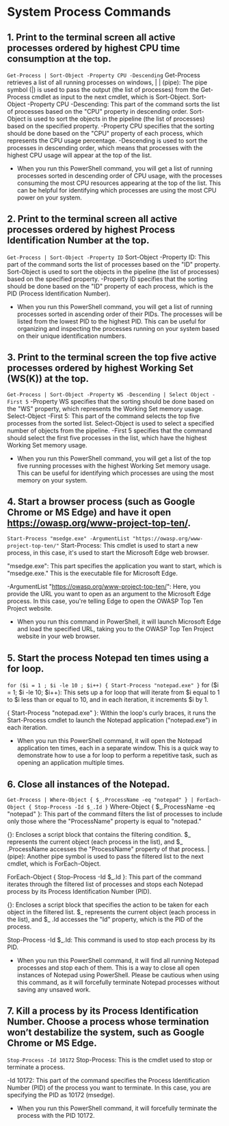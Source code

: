 # System Process Commands


## 1. Print to the terminal screen all active processes ordered by highest CPU time consumption at the top.
`Get-Process | Sort-Object -Property CPU -Descending`
Get-Process retrieves a list of all running processes on windows, | | (pipe): The pipe symbol (|) is used to pass the output (the list of processes) from the Get-Process cmdlet as input to the next cmdlet, which is Sort-Object. Sort-Object -Property CPU -Descending: This part of the command sorts the list of processes based on the "CPU" property in descending order. Sort-Object is used to sort the objects in the pipeline (the list of processes) based on the specified property. -Property CPU specifies that the sorting should be done based on the "CPU" property of each process, which represents the CPU usage percentage. -Descending is used to sort the processes in descending order, which means that processes with the highest CPU usage will appear at the top of the list. 
- When you run this PowerShell command, you will get a list of running processes sorted in descending order of CPU usage, with the processes consuming the most CPU resources appearing at the top of the list. This can be helpful for identifying which processes are using the most CPU power on your system.



## 2. Print to the terminal screen all active processes ordered by highest Process Identification Number at the top.

`Get-Process | Sort-Object -Property ID`
Sort-Object -Property ID: This part of the command sorts the list of processes based on the "ID" property. Sort-Object is used to sort the objects in the pipeline (the list of processes) based on the specified property.
-Property ID specifies that the sorting should be done based on the "ID" property of each process, which is the PID (Process Identification Number).
- When you run this PowerShell command, you will get a list of running processes sorted in ascending order of their PIDs. The processes will be listed from the lowest PID to the highest PID. This can be useful for organizing and inspecting the processes running on your system based on their unique identification numbers.

## 3. Print to the terminal screen the top five active processes ordered by highest Working Set (WS(K)) at the top.

`Get-Process | Sort-Object -Property WS -Descending | Select Object -First 5`
-Property WS specifies that the sorting should be done based on the "WS" property, which represents the Working Set memory usage. Select-Object -First 5: This part of the command selects the top five processes from the sorted list. Select-Object is used to select a specified number of objects from the pipeline.
-First 5 specifies that the command should select the first five processes in the list, which have the highest Working Set memory usage.
- When you run this PowerShell command, you will get a list of the top five running processes with the highest Working Set memory usage. This can be useful for identifying which processes are using the most memory on your system.

## 4. Start a browser process (such as Google Chrome or MS Edge) and have it open https://owasp.org/www-project-top-ten/.

`Start-Process "msedge.exe" -ArgumentList "https://owasp.org/www-project-top-ten/"`
Start-Process: This cmdlet is used to start a new process, in this case, it's used to start the Microsoft Edge web browser.

"msedge.exe": This part specifies the application you want to start, which is "msedge.exe." This is the executable file for Microsoft Edge.

-ArgumentList "https://owasp.org/www-project-top-ten/": Here, you provide the URL you want to open as an argument to the Microsoft Edge process. In this case, you're telling Edge to open the OWASP Top Ten Project website.

- When you run this command in PowerShell, it will launch Microsoft Edge and load the specified URL, taking you to the OWASP Top Ten Project website in your web browser.

## 5. Start the process Notepad ten times using a for loop.

`for ($i = 1 ; $i -le 10 ; $i++) { Start-Process "notepad.exe" }`
for ($i = 1; $i -le 10; $i++): This sets up a for loop that will iterate from $i equal to 1 to $i less than or equal to 10, and in each iteration, it increments $i by 1.

{ Start-Process "notepad.exe" }: Within the loop's curly braces, it runs the Start-Process cmdlet to launch the Notepad application ("notepad.exe") in each iteration.

- When you run this PowerShell command, it will open the Notepad application ten times, each in a separate window. This is a quick way to demonstrate how to use a for loop to perform a repetitive task, such as opening an application multiple times.

## 6. Close all instances of the Notepad.

`Get-Process | Where-Object { $_.ProcessName -eq "notepad" } | ForEach-Object { Stop-Process -Id $_.Id }`
Where-Object { $_.ProcessName -eq "notepad" }: This part of the command filters the list of processes to include only those where the "ProcessName" property is equal to "notepad."

{}: Encloses a script block that contains the filtering condition. $_ represents the current object (each process in the list), and $_ .ProcessName accesses the "ProcessName" property of that process.
| (pipe): Another pipe symbol is used to pass the filtered list to the next cmdlet, which is ForEach-Object.

ForEach-Object { Stop-Process -Id $_.Id }: This part of the command iterates through the filtered list of processes and stops each Notepad process by its Process Identification Number (PID).

{}: Encloses a script block that specifies the action to be taken for each object in the filtered list. $_ represents the current object (each process in the list), and $_ .Id accesses the "Id" property, which is the PID of the process.

Stop-Process -Id $_.Id: This command is used to stop each process by its PID.

- When you run this PowerShell command, it will find all running Notepad processes and stop each of them. This is a way to close all open instances of Notepad using PowerShell. Please be cautious when using this command, as it will forcefully terminate Notepad processes without saving any unsaved work.

## 7. Kill a process by its Process Identification Number. Choose a process whose termination won’t destabilize the system, such as Google Chrome or MS Edge.

`Stop-Process -Id 10172`
Stop-Process: This is the cmdlet used to stop or terminate a process.

-Id 10172: This part of the command specifies the Process Identification Number (PID) of the process you want to terminate. In this case, you are specifying the PID as 10172 (msedge). 

- When you run this PowerShell command, it will forcefully terminate the process with the PID 10172.